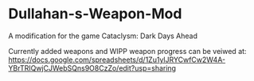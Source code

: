 # Dullahan-s-Weapon-Mod
A modification for the game Cataclysm: Dark Days Ahead

Currently added weapons and WIPP weapon progress can be veiwed at:
https://docs.google.com/spreadsheets/d/1Zu1ylJRYCwfCw2W4A-YBrTRIQwjCJWebSQns9O8CzZo/edit?usp=sharing

